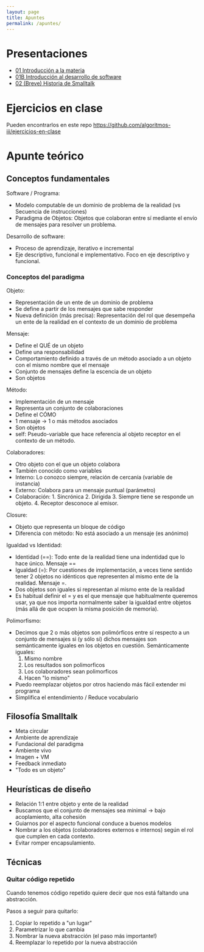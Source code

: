 ```yaml
---
layout: page
title: Apuntes
permalink: /apuntes/
---
```


# Presentaciones

- [01 Introducción a la materia](https://docs.google.com/presentation/d/1YjjkbSAQfZFj9ImwWzJElRzqa977T91xWtUjM30K2O0/edit?usp=sharing)
- [01B Introducción al desarrollo de software](https://docs.google.com/presentation/d/1U5iGjwEVai199uzbqJWTYlGrsaeetaqJbcC1UbMaJc4/edit?usp=sharing)
- [02 (Breve) Historia de Smalltalk](https://docs.google.com/presentation/d/16lt6Rc56Evfoj8mUIZngeANHE1Yth-8lZ2GcyeMoSq0/edit?usp=sharing)

# Ejercicios en clase

Pueden encontrarlos en este repo https://github.com/algoritmos-iii/ejercicios-en-clase

# Apunte teórico

## Conceptos fundamentales

Software / Programa:
- Modelo computable de un dominio de problema de la realidad (vs Secuencia de instrucciones)
- Paradigma de Objetos: Objetos que colaboran entre sí mediante el envío de mensajes para resolver un problema.

Desarrollo de software:
- Proceso de aprendizaje, iterativo e incremental
- Eje descriptivo, funcional e implementativo. Foco en eje descriptivo y funcional.

### Conceptos del paradigma

Objeto: 
- Representación de un ente de un dominio de problema
- Se define a partir de los mensajes que sabe responder
- Nueva definición (más precisa): Representación del rol que desempeña un ente de la realidad en el contexto de un dominio de problema

Mensaje: 
- Define el QUÉ de un objeto
- Define una responsabilidad
- Comportamiento definido a través de un método asociado a un objeto con el mismo nombre que el mensaje
- Conjunto de mensajes define la escencia de un objeto
- Son objetos

Método:
- Implementación de un mensaje
- Representa un conjunto de colaboraciones
- Define el CÓMO
- 1 mensaje -> 1 o más métodos asociados
- Son objetos
- self: Pseudo-variable que hace referencia al objeto receptor en el contexto de un método.

Colaboradores: 
- Otro objeto con el que un objeto colabora
- También conocido como variables
- Interno: Lo conozco siempre, relación de cercanía (variable de instancia)
- Externo: Colabora para un mensaje puntual (parámetro)
- Colaboración: 1. Sincrónica 2. Dirigida 3. Siempre tiene se responde un objeto. 4. Receptor desconoce al emisor.

Closure:
- Objeto que representa un bloque de código
- Diferencia con método: No está asociado a un mensaje (es anónimo)

Igualdad vs Identidad:
- Identidad (==): Todo ente de la realidad tiene una indentidad que lo hace único. Mensaje ==
- Igualdad (=): Por cuestiones de implementación, a veces tiene sentido tener 2 objetos no idénticos que representen al mismo ente de la realidad. Mensaje =. 
- Dos objetos son iguales si representan al mismo ente de la realidad
- Es habitual definir el = y es el que mensaje que habitualmente queremos usar, ya que nos importa normalmente saber la igualdad entre objetos (más allá de que ocupen la misma posición de memoria).

Polimorfismo:
- Decimos que 2 o más objetos son polimórficos entre sí respecto a un conjunto de mensajes si (y sólo si) dichos mensajes son semánticamente iguales en los objetos en cuestión. Semánticamente iguales:
  1. Mismo nombre
  2. Los resultados son polimorficos
  3. Los colaboradores sean polimorficos
  4. Hacen "lo mismo"
- Puedo reemplazar objetos por otros haciendo más fácil extender mi programa
- Simplifica el entendimiento / Reduce vocabulario

## Filosofía Smalltalk

- Meta circular
- Ambiente de aprendizaje
- Fundacional del paradigma
- Ambiente vivo
- Imagen + VM
- Feedback inmediato
- "Todo es un objeto"

## Heurísticas de diseño

- Relación 1:1 entre objeto y ente de la realidad
- Buscamos que el conjunto de mensajes sea minimal -> bajo acoplamiento, alta cohesión
- Guiarnos por el aspecto funcional conduce a buenos modelos
- Nombrar a los objetos (colaboradores externos e internos) según el rol que cumplen en cada contexto.
- Evitar romper encapsulamiento.

## Técnicas

### Quitar código repetido

Cuando tenemos código repetido quiere decir que nos está faltando una abstracción.

Pasos a seguir para quitarlo:

1.  Copiar lo repetido a "un lugar"
2.  Parametrizar lo que cambia
3.  Nombrar la nueva abstracción (el paso más importante!)
4.  Reemplazar lo repetido por la nueva abstracción
